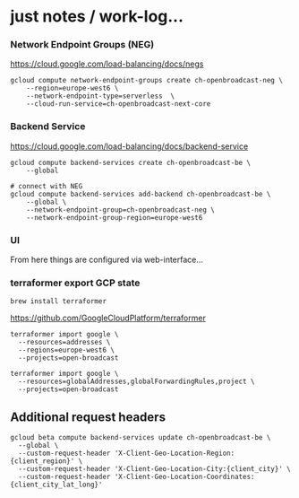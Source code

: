 # just notes / work-log...

### Network Endpoint Groups (NEG)

https://cloud.google.com/load-balancing/docs/negs

```shell script
gcloud compute network-endpoint-groups create ch-openbroadcast-neg \
    --region=europe-west6 \
    --network-endpoint-type=serverless  \
    --cloud-run-service=ch-openbroadcast-next-core
```


### Backend Service

https://cloud.google.com/load-balancing/docs/backend-service

```shell script
gcloud compute backend-services create ch-openbroadcast-be \
    --global
```

```shell script
# connect with NEG
gcloud compute backend-services add-backend ch-openbroadcast-be \
    --global \
    --network-endpoint-group=ch-openbroadcast-neg \
    --network-endpoint-group-region=europe-west6
```

### UI

From here things are configured via web-interface...


### terraformer export GCP state


```shell
brew install terraformer
```



https://github.com/GoogleCloudPlatform/terraformer

```shell
terraformer import google \
  --resources=addresses \
  --regions=europe-west6 \
  --projects=open-broadcast
```

```shell
terraformer import google \
  --resources=globalAddresses,globalForwardingRules,project \
  --projects=open-broadcast
```


## Additional request headers

```shell
gcloud beta compute backend-services update ch-openbroadcast-be \
  --global \
  --custom-request-header 'X-Client-Geo-Location-Region:{client_region}' \
  --custom-request-header 'X-Client-Geo-Location-City:{client_city}' \
  --custom-request-header 'X-Client-Geo-Location-Coordinates:{client_city_lat_long}'
```
